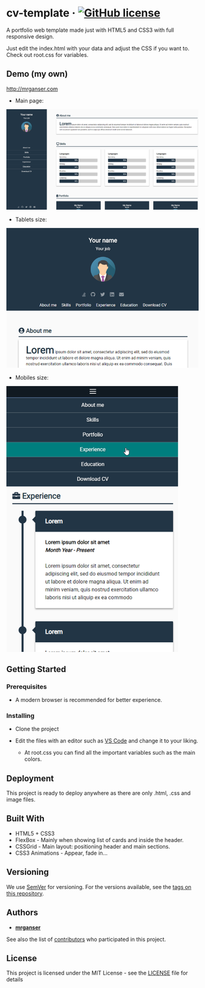 # cv-template &middot; [![GitHub license](https://img.shields.io/badge/license-MIT-blue.svg)](https://github.com/mrganser/cv-template/blob/master/LICENSE)

A portfolio web template made just with HTML5 and CSS3 with full responsive design.

Just edit the index.html with your data and adjust the CSS if you want to. Check out root.css for variables.

## Demo (my own)

http://mrganser.com

* Main page:

<img src="demo/demo1.png" width="750">

* Tablets size:

<img src="demo/demo2.png" width="550">

* Mobiles size:

<img src="demo/demo3.png" width="450">

## Getting Started

### Prerequisites

* A modern browser is recommended for better experience.

### Installing

* Clone the project

* Edit the files with an editor such as [VS Code](https://code.visualstudio.com/) and change it to your liking.
  * At root.css you can find all the important variables such as the main colors.


## Deployment

This project is ready to deploy anywhere as there are only .html, .css and image files.

## Built With

* HTML5 + CSS3
* FlexBox - Mainly when showing list of cards and inside the header.
* CSSGrid - Main layout: positioning header and main sections.
* CSS3 Animations - Appear, fade in...


## Versioning

We use [SemVer](http://semver.org/) for versioning. For the versions available, see the [tags on this repository](https://github.com/mrganser/cv-template/tags). 

## Authors

* **[mrganser](http://mrganser.com)**

See also the list of [contributors](https://github.com/mrganser/cv-template/contributors) who participated in this project.

## License

This project is licensed under the MIT License - see the [LICENSE](LICENSE) file for details
